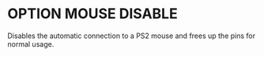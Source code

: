 # OPTION MOUSE DISABLE

Disables the automatic connection to a PS2 mouse and frees up the pins for normal usage.

